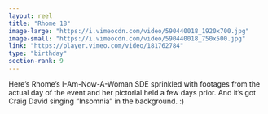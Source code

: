 ```yaml
---
layout: reel
title: "Rhome 18"
image-large: "https://i.vimeocdn.com/video/590440018_1920x700.jpg"
image-small: "https://i.vimeocdn.com/video/590440018_750x500.jpg"
link: "https://player.vimeo.com/video/181762784"
type: "birthday"
section-rank: 9
---
```

Here’s Rhome’s I-Am-Now-A-Woman SDE sprinkled with footages from the actual day of the event and her pictorial held a few days prior. And it’s got Craig David singing “Insomnia” in the background. :)